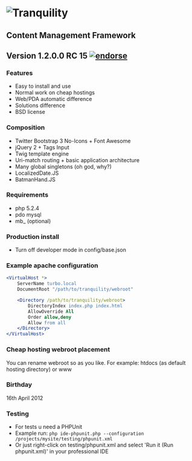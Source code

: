 # ![Tranquility](http://habrastorage.org/storage2/cef/853/3d7/cef8533d75bb0f8f014282a7a3c81668.png)
## Content Management Framework
## Version 1.2.0.0 RC 15 [![endorse](http://api.coderwall.com/studentivan/endorse.png)](http://coderwall.com/studentivan)

### Features
* Easy to install and use
* Normal work on cheap hostings
* Web/PDA automatic difference
* Solutions difference
* BSD license

### Composition
* Twitter Bootstrap 3 No-Icons + Font Awesome
* jQuery 2 + Tags Input
* Twig template engine
* Uri-match routing + basic application architecture
* Many global singletons (oh god, why?)
* LocalizedDate.JS
* BatmanHand.JS

### Requirements
* php 5.2.4
* pdo mysql
* mb_ (optional)

### Production install
* Turn off developer mode in config/base.json

### Example apache configuration
```apache
<VirtualHost *>
    ServerName turbo.local
	DocumentRoot "/path/to/tranquility/webroot"

	<Directory /path/to/tranquility/webroot>
        DirectoryIndex index.php index.html
        AllowOverride All
        Order allow,deny
        Allow from all
    </Directory>
</VirtualHost>
```

### Cheap hosting webroot placement
You can rename webroot so as you like. For example: htdocs (as default hosting directory) or www

### Birthday
16th April 2012

### Testing
* For tests u need a PHPUnit
* Example run: ```php ide-phpunit.php --configuration /projects/mysite/testing/phpunit.xml```
* Or just right-click on testing/phpunit.xml and select 'Run it (Run phpunit.xml)' in your professional IDE